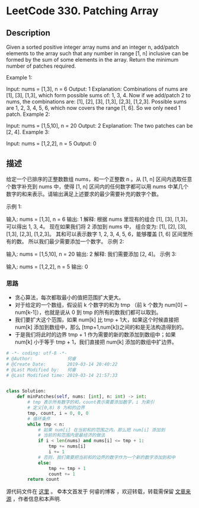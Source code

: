 # LeetCode 330. Patching Array

## Description

Given a sorted positive integer array nums and an integer n, add/patch elements to the array such that any number in range [1, n] inclusive can be formed by the sum of some elements in the array. Return the minimum number of patches required.

Example 1:

Input: nums = [1,3], n = 6
Output: 1 
Explanation:
Combinations of nums are [1], [3], [1,3], which form possible sums of: 1, 3, 4.
Now if we add/patch 2 to nums, the combinations are: [1], [2], [3], [1,3], [2,3], [1,2,3].
Possible sums are 1, 2, 3, 4, 5, 6, which now covers the range [1, 6].
So we only need 1 patch.
Example 2:

Input: nums = [1,5,10], n = 20
Output: 2
Explanation: The two patches can be [2, 4].
Example 3:

Input: nums = [1,2,2], n = 5
Output: 0

## 描述

给定一个已排序的正整数数组 nums，和一个正整数 n 。从 [1, n] 区间内选取任意个数字补充到 nums 中，使得 [1, n] 区间内的任何数字都可以用 nums 中某几个数字的和来表示。请输出满足上述要求的最少需要补充的数字个数。

示例 1:

输入: nums = [1,3], n = 6
输出: 1 
解释:
根据 nums 里现有的组合 [1], [3], [1,3]，可以得出 1, 3, 4。
现在如果我们将 2 添加到 nums 中， 组合变为: [1], [2], [3], [1,3], [2,3], [1,2,3]。
其和可以表示数字 1, 2, 3, 4, 5, 6，能够覆盖 [1, 6] 区间里所有的数。
所以我们最少需要添加一个数字。
示例 2:

输入: nums = [1,5,10], n = 20
输出: 2
解释: 我们需要添加 [2, 4]。
示例 3:

输入: nums = [1,2,2], n = 5
输出: 0

### 思路

* 贪心算法，每次都取最小的值把范围扩大更大。
* 对于给定的一个数组，假设前 k 个数字的和为 tmp （前 k 个数为 num\[0] ~ num\[k-1]），也就是说从 0 到 tmp 的所有的数我们都可以取到。
* 我们要扩大这个范围，如果 num\[k] 比 tmp + 1大，如果这个时候直接把 num\[k] 添加到数组中，那么 \[tmp+1,num\[k])之间的和是无法构造得到的。
* 于是我们将此时的边界 tmp + 1 作为需要的新的数添加到数组中；如果num\[k] 小于等于 tmp + 1，我们直接把 num\[k] 添加的数组中扩边界。

```py
# -*- coding: utf-8 -*-
# @Author:             何睿
# @Create Date:        2019-03-14 20:40:22
# @Last Modified by:   何睿
# @Last Modified time: 2019-03-14 21:57:33


class Solution:
    def minPatches(self, nums: [int], n: int) -> int:
        # tmp 表示所有数字的和，count表示需要添加数字，i 为索引
        # 定义[0,8) 8 为和的边界
        tmp, count, i = 0, 0, 0
        # 循环条件
        while tmp < n:
            # 如果 num[i] 在当前和的范围之内，那么把 num[i] 添加到
            # 当前的和范围内是最经济的做法
            if i < len(nums) and nums[i] <= tmp + 1:
                tmp += nums[i]
                i += 1
            # 否则，我们需要把当前和的边界的数字作为一个新的数字添加到和中
            else:
                tmp += tmp + 1
                count += 1
        return count
```

源代码文件在 [这里](https://github.com/ruicore/Algorithm/blob/master/Leetcode/2019-03-14-330-Patching-Array.py) 。
©本文首发于 何睿的博客 ，欢迎转载，转载需保留 [文章来源](https://www.ruicore.cn/leetcode-330-patching-array/) ，作者信息和本声明.
